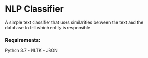 # NLP Classifier
A simple text classifier that uses similarities between the text and the database to tell which entity is responsible

### Requirements:
Python 3.7 - NLTK - JSON